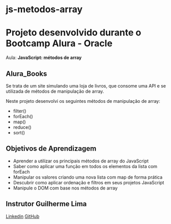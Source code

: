 # js-metodos-array

# Projeto desenvolvido durante o Bootcamp Alura - Oracle
Aula: **JavaScript: métodos de array**

## Alura_Books

Se trata de um site simulando uma loja de livros, que consome uma API e se utilizada de métodos de manipulação de array.

Neste projeto desenvolvi os seguintes métodos de manipulação de array:
- filter()
- forEach()
- map()
- reduce()
- sort()

## Objetivos de Aprendizagem 
- Aprender a utilizar os principais métodos de array do JavaScript
- Saber como aplicar uma função em todos os elementos da lista com forEach
- Manipular os valores criando uma nova lista com map de forma prática
- Descubrir como aplicar ordenação e filtros em seus projetos JavaScript
- Manipule o DOM com base nos métodos de array

## Instrutor Guilherme Lima
[Linkedin](https://www.linkedin.com/in/guilherme-lima-458925178/)
[GitHub](https://github.com/guilhermeonrails)



